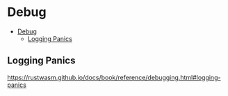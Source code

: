# Debug

- [Debug](#debug)
  - [Logging Panics](#logging-panics)

## Logging Panics

<https://rustwasm.github.io/docs/book/reference/debugging.html#logging-panics>
